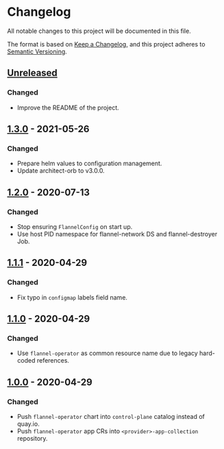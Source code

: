 # Changelog

All notable changes to this project will be documented in this file.

The format is based on [Keep a Changelog](https://keepachangelog.com/en/1.0.0/),
and this project adheres to [Semantic Versioning](https://semver.org/spec/v2.0.0.html).

## [Unreleased]

### Changed

- Improve the README of the project.

## [1.3.0] - 2021-05-26

### Changed

- Prepare helm values to configuration management.
- Update architect-orb to v3.0.0.

## [1.2.0] - 2020-07-13

### Changed

- Stop ensuring `FlannelConfig` on start up.
- Use host PID namespace for flannel-network DS and flannel-destroyer Job.

## [1.1.1] - 2020-04-29

### Changed

- Fix typo in `configmap` labels field name.

## [1.1.0] - 2020-04-29

### Changed

- Use `flannel-operator` as common resource name due to legacy hard-coded references.

## [1.0.0] - 2020-04-29

### Changed

- Push `flannel-operator` chart into `control-plane` catalog instead of quay.io.
- Push `flannel-operator` app CRs into `<provider>-app-collection` repository.

[Unreleased]: https://github.com/giantswarm/flannel-operator/compare/v1.3.0...HEAD
[1.3.0]: https://github.com/giantswarm/flannel-operator/compare/v1.2.0...v1.3.0
[1.2.0]: https://github.com/giantswarm/flannel-operator/compare/v1.1.1...v1.2.0
[1.1.1]: https://github.com/giantswarm/flannel-operator/compare/v1.1.0...v1.1.1
[1.1.0]: https://github.com/giantswarm/flannel-operator/compare/v1.0.0...v1.1.0
[1.0.0]: https://github.com/giantswarm/flannel-operator/tag/v1.0.0
